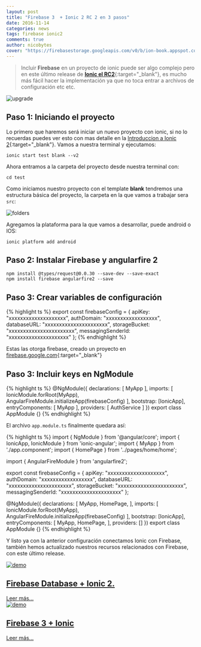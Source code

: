 ```yaml
---
layout: post
title: "Firebase 3  + Ionic 2 RC 2 en 3 pasos"
date: 2016-11-14
categories: news
tags: firebase ionic2
comments: true
author: nicobytes
cover: "https://firebasestorage.googleapis.com/v0/b/ion-book.appspot.com/o/posts%2Fionic-2-rc-2%2Fcover.jpg?alt=media"
---
```


> Incluir **Firebase** en un proyecto de ionic puede ser algo complejo pero en este último release de [**Ionic el RC2**](http://www.ion-book.com/news/ionic-2-rc-2){:target="_blank"}, es mucho más fácil hacer la implementación ya que no toca entrar a archivos de configuración etc etc.

<img class="img-responsive" src="https://firebasestorage.googleapis.com/v0/b/ion-book.appspot.com/o/posts%2Fionic-2-rc-2%2Fcover.jpg?alt=media" alt="upgrade">

## Paso 1: Iniciando el proyecto

Lo primero que haremos será iniciar un nuevo proyecto con ionic, si no lo recuerdas puedes ver esto con mas detalle en la [Introduccion a Ionic 2](http://www.ion-book.com/ionic2/ionic2){:target="_blank"}.
Vamos a nuestra terminal y ejecutamos:

```
ionic start test blank --v2
```

Ahora entramos a la carpeta del proyecto desde nuestra terminal con:

```
cd test
```

Como iniciamos nuestro proyecto con el template **blank** tendremos una estructura básica del proyecto, la carpeta en la que vamos a trabajar sera `src`:

<img class="img-responsive center-block" src="https://firebasestorage.googleapis.com/v0/b/ion-book.appspot.com/o/demos%2Fdemo102%2FScreenshot%20from%202016-11-06%2012-46-16.png?alt=media" alt="folders">

Agregamos la plataforma para la que vamos a desarrollar, puede android o IOS:

```
ionic platform add android
```

## Paso 2: Instalar Firebase y angularfire 2

```
npm install @types/request@0.0.30 --save-dev --save-exact
npm install firebase angularfire2 --save
```

## Paso 3: Crear variables de configuración

{% highlight ts %}
export const firebaseConfig = {
  apiKey: "xxxxxxxxxxxxxxxxxxxx",
  authDomain: "xxxxxxxxxxxxxxxxxx",
  databaseURL: "xxxxxxxxxxxxxxxxxxxxxx",
  storageBucket: "xxxxxxxxxxxxxxxxxxxxxxx",
  messagingSenderId: "xxxxxxxxxxxxxxxxxxxxx"
};
{% endhighlight %}


Estas las otorga firebase, creado un proyecto en [firebase.google.com](https://firebase.google.com){:target="_blank"}

## Paso 3: Incluir keys en NgModule

{% highlight ts %}
@NgModule({
  declarations: [
    MyApp
  ],
  imports: [
    IonicModule.forRoot(MyApp),
    AngularFireModule.initializeApp(firebaseConfig)
  ],
  bootstrap: [IonicApp],
  entryComponents: [
    MyApp
  ],
  providers: [
    AuthService
  ]
})
export class AppModule {}
{% endhighlight %}


El archivo `app.module.ts` finalmente quedara así:

{% highlight ts %}
import { NgModule } from '@angular/core';
import { IonicApp, IonicModule } from 'ionic-angular';
import { MyApp } from './app.component';
import { HomePage } from '../pages/home/home';

import { AngularFireModule } from 'angularfire2';

export const firebaseConfig = {
  apiKey: "xxxxxxxxxxxxxxxxxxxx",
  authDomain: "xxxxxxxxxxxxxxxxxx",
  databaseURL: "xxxxxxxxxxxxxxxxxxxxxx",
  storageBucket: "xxxxxxxxxxxxxxxxxxxxxxx",
  messagingSenderId: "xxxxxxxxxxxxxxxxxxxxx"
};

@NgModule({
  declarations: [
    MyApp,
    HomePage,
  ],
  imports: [
    IonicModule.forRoot(MyApp),
    AngularFireModule.initializeApp(firebaseConfig)
  ],
  bootstrap: [IonicApp],
  entryComponents: [
    MyApp,
    HomePage,
  ],
  providers: []
})
export class AppModule {}
{% endhighlight %}

Y listo ya con la anterior configuración conectamos Ionic con Firebase, también hemos actualizado nuestros recursos relacionados con Firebase, con este último release.

<div class="row">
  <div class="col-xs-12 col-sm-6">
    <article class="article-home">
      <div class="cover-crop">
        <a href="http://www.ion-book.com/demos/firebase-database-and-ionic-2" target="_blank">
          <img src="http://i.cubeupload.com/T62oZF.jpg" class="img-responsive" alt="demo"/>
        </a>
      </div>
      <h1>
        <a href="http://www.ion-book.com/demos/firebase-database-and-ionic-2" target="_blank">Firebase Database + Ionic 2.</a>
      </h1>
      <div class="more">
        <a class="btn btn-primary" href="http://www.ion-book.com/demos/firebase-database-and-ionic-2" target="_blank">Leer más...</a>
      </div>
    </article>
  </div>
  <div class="col-xs-12 col-sm-6">
    <article class="article-home">
      <div class="cover-crop">
        <a href="http://www.ion-book.com/ionic2/firebase-3 Ionic" target="_blank">
          <img src="http://i.imgur.com/5mTwi1e.jpg" class="img-responsive" alt="demo"/>
        </a>
      </div>
      <h1>
        <a href="http://www.ion-book.com/ionic2/firebase-3" target="_blank">Firebase 3 + Ionic</a>
      </h1>
      <div class="more">
        <a class="btn btn-primary" href="http://www.ion-book.com/ionic2/firebase-3" target="_blank">Leer más...</a>
      </div>
    </article>
  </div>
</div>